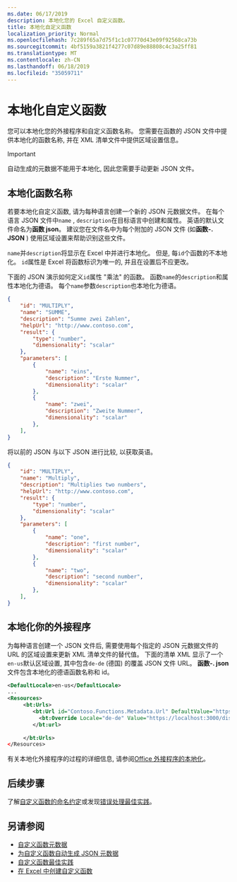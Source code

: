 ```yaml
---
ms.date: 06/17/2019
description: 本地化您的 Excel 自定义函数。
title: 本地化自定义函数
localization_priority: Normal
ms.openlocfilehash: 7c289f65a7d75f1c1c07770d43e09f92568ca73b
ms.sourcegitcommit: 4bf5159a3821f4277c07d89e88808c4c3a25ff81
ms.translationtype: MT
ms.contentlocale: zh-CN
ms.lasthandoff: 06/18/2019
ms.locfileid: "35059711"
---
```

# <a name="localize-custom-functions"></a>本地化自定义函数

您可以本地化您的外接程序和自定义函数名称。 您需要在函数的 JSON 文件中提供本地化的函数名称, 并在 XML 清单文件中提供区域设置信息。

>[!IMPORTANT]
> 自动生成的元数据不能用于本地化, 因此您需要手动更新 JSON 文件。

## <a name="localize-function-names"></a>本地化函数名称

若要本地化自定义函数, 请为每种语言创建一个新的 JSON 元数据文件。 在每个语言 JSON 文件中`name` , `description`在目标语言中创建和属性。 英语的默认文件命名为**函数 json**。 建议您在文件名中为每个附加的 JSON 文件 (如**函数-. JSON** ) 使用区域设置来帮助识别这些文件。

`name`并`description`将显示在 Excel 中并进行本地化。 但是, 每`id`个函数的不本地化。 `id`属性是 Excel 将函数标识为唯一的, 并且在设置后不应更改。

下面的 JSON 演示如何定义`id`属性 "乘法" 的函数。 函数`name`的`description`和属性本地化为德语。 每个`name`参数`description`也本地化为德语。

```JSON
{
    "id": "MULTIPLY",
    "name": "SUMME",
    "description": "Summe zwei Zahlen",
    "helpUrl": "http://www.contoso.com",
    "result": {
        "type": "number",
        "dimensionality": "scalar"
    },
    "parameters": [
        {
            "name": "eins",
            "description": "Erste Nummer",
            "dimensionality": "scalar"
        },
        {
            "name": "zwei",
            "description": "Zweite Nummer",
            "dimensionality": "scalar"
        },
    ],
}
```

将以前的 JSON 与以下 JSON 进行比较, 以获取英语。

```JSON
{
    "id": "MULTIPLY",
    "name": "Multiply",
    "description": "Multiplies two numbers",
    "helpUrl": "http://www.contoso.com",
    "result": {
        "type": "number",
        "dimensionality": "scalar"
    },
    "parameters": [
        {
            "name": "one",
            "description": "first number",
            "dimensionality": "scalar"
        },
        {
            "name": "two",
            "description": "second number",
            "dimensionality": "scalar"
        },
    ],
}
```

## <a name="localize-your-add-in"></a>本地化你的外接程序

为每种语言创建一个 JSON 文件后, 需要使用每个指定的 JSON 元数据文件的 URL 的区域设置来更新 XML 清单文件的替代值。 下面的清单 XML 显示了一个`en-us`默认区域设置, 其中包含`de-de` (德国) 的覆盖 JSON 文件 URL。 **函数-. json**文件包含本地化的德语函数名称和 id。

```XML
<DefaultLocale>en-us</DefaultLocale>
...
<Resources>
     <bt:Urls>
        <bt:Url id="Contoso.Functions.Metadata.Url" DefaultValue="https://localhost:3000/dist/functions.json"/>
          <bt:Override Locale="de-de" Value="https://localhost:3000/dist/functions-de.json" />
        </bt:url>
        
     </bt:Urls>
</Resources>
```

有关本地化外接程序的过程的详细信息, 请参阅[Office 外接程序的本地化](../develop/localization.md#control-localization-from-the-manifest)。

## <a name="next-steps"></a>后续步骤
了解[自定义函数的命名约定](custom-functions-naming.md)或发现[错误处理最佳实践](custom-functions-errors.md)。

## <a name="see-also"></a>另请参阅

* [自定义函数元数据](custom-functions-json.md)
* [为自定义函数自动生成 JSON 元数据](custom-functions-json-autogeneration.md)
* [自定义函数最佳实践](custom-functions-best-practices.md)
* [在 Excel 中创建自定义函数](custom-functions-overview.md)
